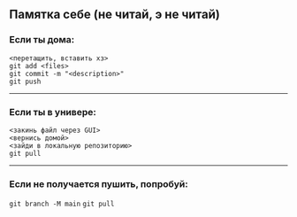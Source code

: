 ## Памятка себе (не читай, э не читай) ##

### Если ты дома: ###
`<перетащить, вставить хз>`\
`git add <files>`\
`git commit -m "<description>"`\
`git push`

<hr>

### Если ты в универе: ###
`<закинь файл через GUI>`\
`<вернись домой>`\
`<зайди в локальную репозиторию>`\
`git pull`

<hr>

### Если не получается пушить, попробуй: ###
`git branch -M main`
`git pull`
